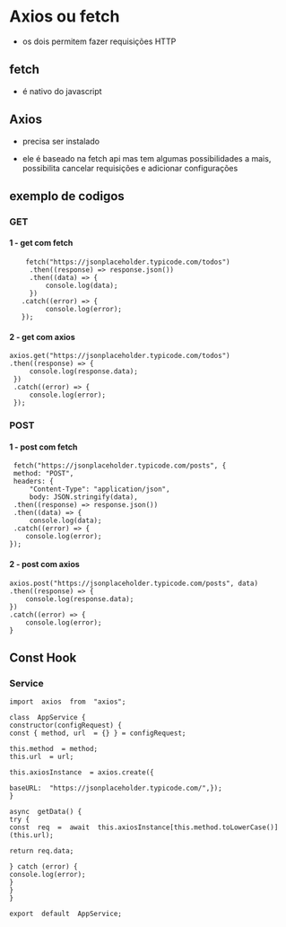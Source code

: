 
# Axios ou fetch

- os dois permitem fazer requisições HTTP

  

## fetch

- é nativo do javascript

  

## Axios

- precisa ser instalado

- ele é baseado na fetch api mas tem algumas possibilidades a mais, possibilita cancelar requisições e adicionar configurações

  
  

## exemplo de codigos

 ### GET
#### 1 - get com fetch
 

        fetch("https://jsonplaceholder.typicode.com/todos")
         .then((response) => response.json())
         .then((data) => {
	         console.log(data);
         })
       .catch((error) => {
	         console.log(error);
       });



####  2 - get com axios
    axios.get("https://jsonplaceholder.typicode.com/todos")
    .then((response) => {
	     console.log(response.data);
     })
     .catch((error) => {
	     console.log(error);
     });

 ### POST
 ####  1 - post com fetch

     fetch("https://jsonplaceholder.typicode.com/posts", {
     method: "POST",
     headers: {
	     "Content-Type": "application/json",
	     body: JSON.stringify(data),
     .then((response) => response.json())
     .then((data) => {
	     console.log(data);
     .catch((error) => {
	    console.log(error);
    });

#### 2 - post com axios

    axios.post("https://jsonplaceholder.typicode.com/posts", data)
    .then((response) => {
	    console.log(response.data);
    })
    .catch((error) => {
	    console.log(error);
	}

## Const Hook


### Service

    import  axios  from  "axios";
   
    class  AppService {
    constructor(configRequest) {
    const { method, url  = {} } = configRequest;
  
    this.method  = method;
    this.url  = url;
    
    this.axiosInstance  = axios.create({
    
    baseURL:  "https://jsonplaceholder.typicode.com/",});
    }
    
    async  getData() {
    try {
    const  req  =  await  this.axiosInstance[this.method.toLowerCase()](this.url);
    
    return req.data;
    
    } catch (error) {
    console.log(error);
    }
    }
    }
    
    export  default  AppService;

<!--stackedit_data:
eyJoaXN0b3J5IjpbMTMxNDA3MTEyMiwtMTk5MjU0NzYwMCwtMj
UyNzcxNjUsNzk2NzMyMjkyXX0=
-->